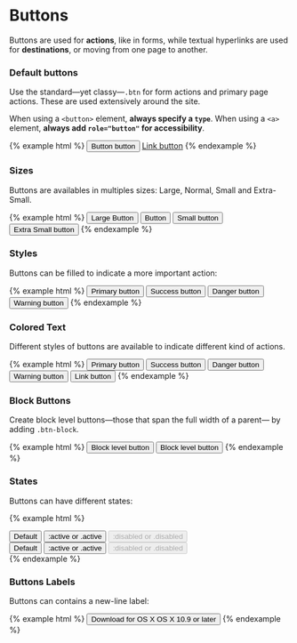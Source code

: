 # Buttons

Buttons are used for **actions**, like in forms, while textual hyperlinks are used for **destinations**, or moving from one page to another.

### Default buttons

Use the standard—yet classy—`.btn` for form actions and primary page actions. These are used extensively around the site.

When using a `<button>` element, **always specify a `type`**. When using a `<a>` element, **always add `role="button"` for accessibility**.

{% example html %}
<button class="btn btn-default" type="button">Button button</button>
<a class="btn btn-default" href="#" role="button">Link button</a>
{% endexample %}

### Sizes

Buttons are availables in multiples sizes: Large, Normal, Small and Extra-Small.

{% example html %}
<button class="btn btn-default btn-lg" type="button">Large Button</button>
<button class="btn btn-default" type="button">Button</button>
<button class="btn btn-default btn-sm" type="button">Small button</button>
<button class="btn btn-default btn-xs" type="button">Extra Small button</button>
{% endexample %}

### Styles

Buttons can be filled to indicate a more important action:

{% example html %}
<button class="btn btn-primary" type="button">Primary button</button>
<button class="btn btn-success" type="button">Success button</button>
<button class="btn btn-danger" type="button">Danger button</button>
<button class="btn btn-warning" type="button">Warning button</button>
{% endexample %}

### Colored Text

Different styles of buttons are available to indicate different kind of actions.

{% example html %}
<button class="btn btn-text-primary" type="button">Primary button</button>
<button class="btn btn-text-success" type="button">Success button</button>
<button class="btn btn-text-danger" type="button">Danger button</button>
<button class="btn btn-text-warning" type="button">Warning button</button>
<button class="btn btn-link" type="button">Link button</button>
{% endexample %}

### Block Buttons

Create block level buttons—those that span the full width of a parent— by adding `.btn-block`.

{% example html %}
<button type="button" class="btn btn-primary btn-lg btn-block">Block level button</button>
<button type="button" class="btn btn-default btn-lg btn-block">Block level button</button>
{% endexample %}

### States

Buttons can have different states:

{% example html %}
<div class="btn-toolbar">
    <button class="btn btn-default" type="button">Default</button>
    <button class="btn btn-default active" type="button">:active or .active</button>
    <button class="btn btn-default" disabled type="button">:disabled or .disabled</button>
</div>
<div class="btn-toolbar">
    <button class="btn btn-primary" type="button">Default</button>
    <button class="btn btn-primary active" type="button">:active or .active</button>
    <button class="btn btn-primary" disabled type="button">:disabled or .disabled</button>
</div>
{% endexample %}

### Buttons Labels

Buttons can contains a new-line label:

{% example html %}
<button class="btn btn-primary btn-block" type="button">
    Download for OS X
    <span class="btn-label">OS X 10.9 or later</span>
</button>
{% endexample %}

